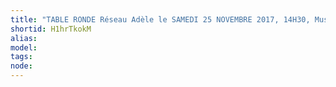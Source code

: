 ```yaml
---
title: "TABLE RONDE Réseau Adèle le SAMEDI 25 NOVEMBRE 2017, 14H30, Musée des Beaux arts de LYON"
shortid: H1hrTkokM
alias: 
model: 
tags: 
node: 
--- 
```

 